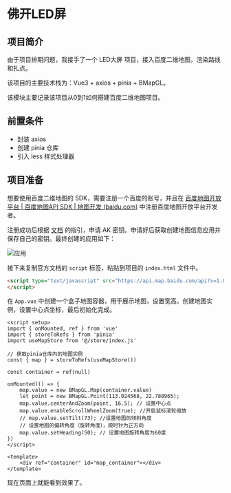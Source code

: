 # 佛开LED屏

## 项目简介

由于项目排期问题，我接手了一个 LED大屏 项目，接入百度二维地图，渲染路线和扎点。

该项目的主要技术栈为：Vue3 + axios + pinia + BMapGL。

该模块主要记录该项目从0到1如何搭建百度二维地图项目。

## 前置条件

- 封装 axios
- 创建 pinia 仓库
- 引入 less 样式处理器

## 项目准备

想要使用百度二维地图的 SDK，需要注册一个百度的账号，并且在 [百度地图开放平台 | 百度地图API SDK | 地图开发 (baidu.com)](https://lbs.baidu.com/index.php?title=首页) 中注册百度地图开放平台开发者。

注册成功后根据 [文档](https://lbs.baidu.com/index.php?title=jspopularGL/guide/getkey) 的指引，申请 AK 密钥。申请好后获取创建地图信息应用并保存自己的密钥。最终创建的应用如下：

![应用](https://pic.imgdb.cn/item/65fa51f69f345e8d03029179.png)

接下来复制官方文档的 `script` 标签，粘贴到项目的 `index.html` 文件中。

```html
<script type="text/javascript" src="https://api.map.baidu.com/api?v=1.0&&type=webgl&ak=您的密钥">
</script>
```

在 `App.vue` 中创建一个盒子地图容器，用于展示地图，设置宽高。创建地图实例，设置中心点坐标，最后初始化完成。

```vue
<script setup>
import { onMounted, ref } from 'vue'
import { storeToRefs } from 'pinia'
import useMapStore from '@/store/index.js'

// 获取pinia仓库内的地图实例
const { map } = storeToRefs(useMapStore())

const container = ref(null)

onMounted(() => {
    map.value = new BMapGL.Map(container.value)
    let point = new BMapGL.Point(113.024568, 22.788965);
    map.value.centerAndZoom(point, 16.5); // 设置中心点
    map.value.enableScrollWheelZoom(true); //开启鼠标滚轮缩放
    // map.value.setTilt(73); //设置地图的倾斜角度
    // 设置地图的偏转角度（旋转角度），顺时针为正方向
    map.value.setHeading(50); // 设置地图旋转角度为60度
})
</script>

<template>
    <div ref="container" id="map_container"></div>
</template>
```

现在页面上就能看到效果了。